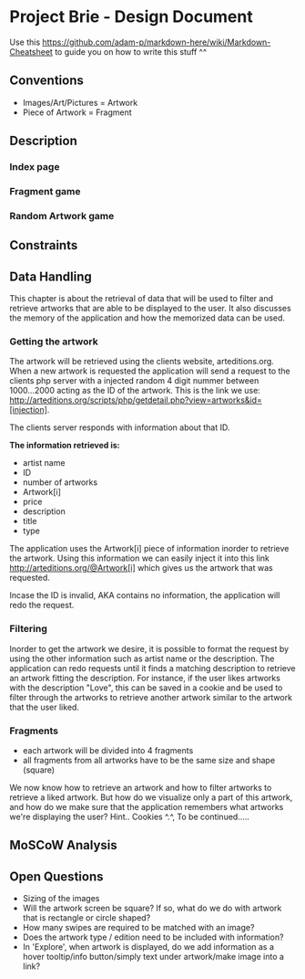 # Project Brie - Design Document
Use this https://github.com/adam-p/markdown-here/wiki/Markdown-Cheatsheet to guide you on how to write this stuff ^^

## Conventions
+ Images/Art/Pictures = Artwork
+ Piece of Artwork = Fragment


## Description

### Index page

### Fragment game

### Random Artwork game

## Constraints


## Data Handling
This chapter is about the retrieval of data that will be used to filter and retrieve artworks that are able to be displayed to the user.
It also discusses the memory of the application and how the memorized data can be used.

### Getting the artwork
The artwork will be retrieved using the clients website, arteditions.org. When a new artwork is requested the application will send a request to the clients php server with a injected random 4 digit nummer between 1000...2000 acting as the ID of the artwork. 
This is the link we use: http://arteditions.org/scripts/php/getdetail.php?view=artworks&id=[injection].

The clients server responds with information about that ID.

**The information retrieved is:**
+ artist name
+ ID
+ number of artworks
+ Artwork[i]
+ price
+ description
+ title
+ type

The application uses the Artwork[i] piece of information inorder to retrieve the artwork. Using this information we can easily inject it into this link http://arteditions.org/@Artwork[i] which gives us the artwork that was requested.

Incase the ID is invalid, AKA contains no information, the application will redo the request. 

### Filtering
Inorder to get the artwork we desire, it is possible to format the request by using the other information such as artist name or the description. The application can redo requests until it finds a matching description to retrieve an artwork fitting the description.
For instance, if the user likes artworks with the description "Love", this can be saved in a cookie and be used to filter through the artworks to retrieve another artwork similar to the artwork that the user liked.

### Fragments

+ each artwork will be divided into 4 fragments
+ all fragments from all artworks have to be the same size and shape (square)

We now know how to retrieve an artwork and how to filter artworks to retrieve a liked artwork. 
But how do we visualize only a part of this artwork, and how do we make sure that the application remembers what artworks we're displaying the user? Hint.. Cookies ^.^, To be continued.....


## MoSCoW Analysis


## Open Questions

+ Sizing of the images
+ Will the artwork screen be square? If so, what do we do with artwork that is rectangle or circle shaped?
+ How many swipes are required to be matched with an image?
+ Does the artwork type / edition need to be included with information?
+ In 'Explore', when artwork is displayed, do we add information as a hover tooltip/info button/simply text under artwork/make image into a link?
